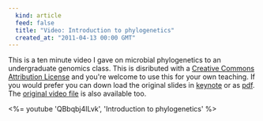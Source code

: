 ```yaml
---
  kind: article
  feed: false
  title: "Video: Introduction to phylogenetics"
  created_at: "2011-04-13 00:00 GMT"
---
```


This is a ten minute video I gave on microbial phylogenetics to an
undergraduate genomics class. This is disributed with a [Creative Commons
Attribution License][cca] and you're welcome to use this for your own teaching.
If you would prefer you can down load the original slides in [keynote][] or as
[pdf][]. The [original video file][video] is also available too.

[cca]: http://creativecommons.org/licenses/by/3.0/
[video]: http://uk-me-michaelbarton.s3.amazonaws.com/videos/2011-phylogenetics/video.mov.bz2
[pdf]: http://uk-me-michaelbarton.s3.amazonaws.com/videos/2011-phylogenetics/presentation.pdf.bz2
[keynote]: http://uk-me-michaelbarton.s3.amazonaws.com/videos/2011-phylogenetics/presentation.key.bz2

<%= youtube 'QBbqbj4ILvk', 'Introduction to phylogenetics' %>
